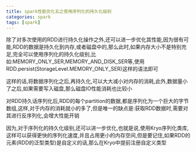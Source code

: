 ```yaml
---
title: spark性能优化五之使用序列化的持久化级别
categories: spark  
tags: [spark]
---
```



除了对多次使用的RDD进行持久化操作之外,还可以进一步优化其性能,因为很有可能,RDD的数据是持久化到内存,或者磁盘中的,那么此时,如果内存大小不是特别充足,完全可以使用序列化的持久化级别,比如:MEMORY_ONLY_SER,MEMORY_AND_DISK_SER等,使用RDD.persist(StorageLevel.MEMORY_ONLY_SER)这样的语法即可

这样的话,将数据序列化之后,再持久化,可以大大减小对内存的消耗,此外,数据量小了之后,如果需要写入磁盘,那么磁盘IO性能消耗也比较小

对RDD持久话序列化后,RDD的每个partition的数据,都是序列化为一个巨大的字节数组,这样,对于内存的消耗就小的多了,但是唯一的缺点是:获取RDD数据时,需要对其进行反序列化,会增大性能开销

因为,对于序列化的持久化级别,还可以进一步优化,也就是说,使用Kryo序列化类库,这样可以获得更快的序列化速度,并且占用更小的内存空间,但是要记住,如果RDD的元素(RDD<T>的泛型类型)是自定义的话,那么在Kryo中提前注册自定义类型

